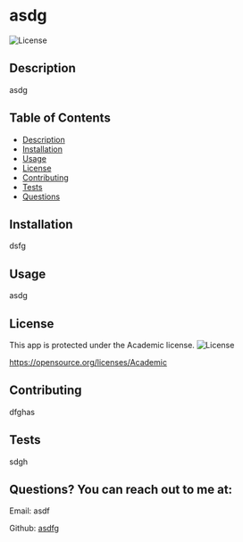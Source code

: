 # asdg
  ![License](https://img.shields.io/badge/License-Academic-blue.svg)

  ## Description
  asdg

  ## Table of Contents
  - [Description](#description)
  - [Installation](#installation)
  - [Usage](#usage)
  - [License](#license)
  - [Contributing](#contribution)
  - [Tests](#testInstructions)
  - [Questions](#GitHub)

  ## Installation
  dsfg

  ## Usage
  asdg

  ## License
This app is protected under the Academic license.
  ![License](https://img.shields.io/badge/License-Academic-blue.svg)

  https://opensource.org/licenses/Academic


  ## Contributing
  dfghas

  ## Tests
  sdgh

  ## Questions? You can reach out to me at:
  Email: asdf
  
  Github: [asdfg](https://github.com/asdfg)

